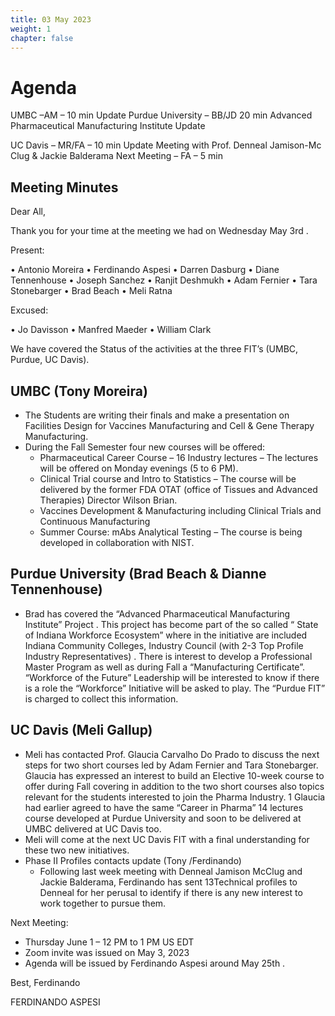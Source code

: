 ```yaml
---
title: 03 May 2023
weight: 1
chapter: false
---
```


# Agenda

UMBC –AM –  10 min
Update
Purdue University – BB/JD 20 min
Advanced Pharmaceutical Manufacturing Institute Update

UC Davis – MR/FA – 10 min
Update
Meeting with Prof.  Denneal Jamison-Mc Clug & Jackie Balderama
Next Meeting – FA – 5 min

## Meeting Minutes

Dear All,

Thank you for your time at the meeting we had on Wednesday May 3rd .

Present:

•	Antonio Moreira
•	Ferdinando Aspesi
•	Darren Dasburg
•	Diane Tennenhouse
•	Joseph Sanchez
•	Ranjit Deshmukh
•	Adam Fernier
•	Tara Stonebarger
•	Brad Beach
•	Meli Ratna

Excused:

•	Jo Davisson
•	Manfred Maeder
•	William Clark

We have covered the Status of the activities at the three FIT’s (UMBC, Purdue, UC Davis).

##	UMBC (Tony Moreira)

- The Students are writing their finals and make a presentation on Facilities Design for Vaccines Manufacturing and Cell & Gene Therapy Manufacturing.
- During the Fall Semester four new courses will be offered:
    - Pharmaceutical Career Course – 16 Industry lectures – The lectures will be offered on Monday evenings (5 to 6 PM).
    - Clinical Trial course and Intro to Statistics – The course will be delivered by the former FDA OTAT (office of Tissues and Advanced Therapies) Director Wilson Brian.
    - Vaccines Development & Manufacturing including Clinical Trials and Continuous Manufacturing
    - Summer Course: mAbs Analytical Testing – The course is being developed in collaboration with NIST.


## Purdue University  (Brad Beach & Dianne Tennenhouse)

- Brad has covered the “Advanced Pharmaceutical Manufacturing Institute” Project . This project has become part of the so called “ State of Indiana Workforce Ecosystem” where in the initiative are included Indiana Community Colleges, Industry Council (with 2-3 Top Profile Industry Representatives)  . There is interest to develop a Professional Master Program as well as during Fall a “Manufacturing Certificate”. “Workforce of the Future” Leadership will be interested to know if there is a role the “Workforce” Initiative will be asked to play. The “Purdue FIT” is charged to collect this information.

## UC Davis (Meli Gallup)

- Meli has contacted Prof. Glaucia Carvalho Do Prado to discuss the next steps for two short courses led by Adam Fernier and Tara Stonebarger. Glaucia has expressed an interest to build an Elective 10-week course to offer during Fall covering in addition to the two short courses also topics relevant for the students interested to join the Pharma Industry. 
1 Glaucia had earlier agreed to have the same “Career in Pharma” 14 lectures course developed at Purdue University and soon to be delivered at UMBC delivered at UC Davis too.
- Meli will come at the next UC Davis FIT with a final understanding for these two new initiatives.
- Phase II Profiles contacts update (Tony /Ferdinando)
    - Following last week meeting with Denneal Jamison McClug and Jackie Balderama, Ferdinando has sent 13Technical profiles to Denneal for her perusal to identify if there is any new interest to work together to pursue them.

Next Meeting:

- Thursday June 1 – 12 PM to 1 PM US EDT
- Zoom invite was issued on May 3, 2023
- Agenda will be issued by Ferdinando Aspesi around May 25th .

Best,
Ferdinando

FERDINANDO ASPESI
